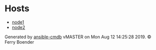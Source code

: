 # <a name="top"></a>Hosts

* [node1](node1.md)
* [node2](node2.md)

Generated by [ansible-cmdb](https://github.com/fboender/ansible-cmdb) vMASTER on Mon Aug 12 14:25:28 2019. &copy; Ferry Boender
